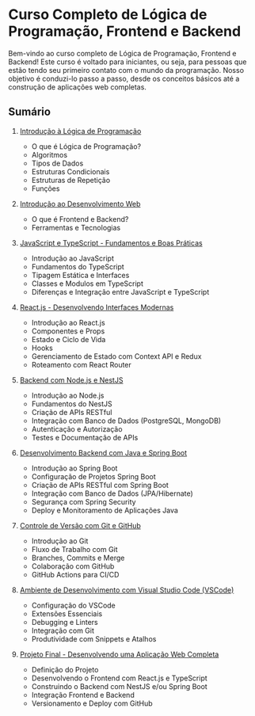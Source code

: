 # Curso Completo de Lógica de Programação, Frontend e Backend

Bem-vindo ao curso completo de Lógica de Programação, Frontend e Backend! Este curso é voltado para iniciantes, ou seja, para pessoas que estão tendo seu primeiro contato com o mundo da programação. Nosso objetivo é conduzi-lo passo a passo, desde os conceitos básicos até a construção de aplicações web completas.

## Sumário

1. [Introdução à Lógica de Programação](https://github.com/DanielFullStack/curso-programador-iniciante/blob/main/1.%20Introdu%C3%A7%C3%A3o%20%C3%A0%20L%C3%B3gica%20de%20Programa%C3%A7%C3%A3o.md)
   - O que é Lógica de Programação?
   - Algoritmos
   - Tipos de Dados
   - Estruturas Condicionais
   - Estruturas de Repetição
   - Funções

2. [Introdução ao Desenvolvimento Web](#introducao-ao-desenvolvimento-web)
   - O que é Frontend e Backend?
   - Ferramentas e Tecnologias

3. [JavaScript e TypeScript - Fundamentos e Boas Práticas](#javascript-e-typescript-fundamentos-e-boas-praticas)
   - Introdução ao JavaScript
   - Fundamentos do TypeScript
   - Tipagem Estática e Interfaces
   - Classes e Modulos em TypeScript
   - Diferenças e Integração entre JavaScript e TypeScript

4. [React.js - Desenvolvendo Interfaces Modernas](#reactjs-desenvolvendo-interfaces-modernas)
   - Introdução ao React.js
   - Componentes e Props
   - Estado e Ciclo de Vida
   - Hooks
   - Gerenciamento de Estado com Context API e Redux
   - Roteamento com React Router

5. [Backend com Node.js e NestJS](#backend-com-nodejs-e-nestjs)
   - Introdução ao Node.js
   - Fundamentos do NestJS
   - Criação de APIs RESTful
   - Integração com Banco de Dados (PostgreSQL, MongoDB)
   - Autenticação e Autorização
   - Testes e Documentação de APIs

6. [Desenvolvimento Backend com Java e Spring Boot](#desenvolvimento-backend-com-java-e-spring-boot)
   - Introdução ao Spring Boot
   - Configuração de Projetos Spring Boot
   - Criação de APIs RESTful com Spring Boot
   - Integração com Banco de Dados (JPA/Hibernate)
   - Segurança com Spring Security
   - Deploy e Monitoramento de Aplicações Java

7. [Controle de Versão com Git e GitHub](#controle-de-versao-com-git-e-github)
   - Introdução ao Git
   - Fluxo de Trabalho com Git
   - Branches, Commits e Merge
   - Colaboração com GitHub
   - GitHub Actions para CI/CD

8. [Ambiente de Desenvolvimento com Visual Studio Code (VSCode)](#ambiente-de-desenvolvimento-com-visual-studio-code-vscode)
   - Configuração do VSCode
   - Extensões Essenciais
   - Debugging e Linters
   - Integração com Git
   - Produtividade com Snippets e Atalhos

9. [Projeto Final - Desenvolvendo uma Aplicação Web Completa](#projeto-final-desenvolvendo-uma-aplicacao-web-completa)
   - Definição do Projeto
   - Desenvolvendo o Frontend com React.js e TypeScript
   - Construindo o Backend com NestJS e/ou Spring Boot
   - Integração Frontend e Backend
   - Versionamento e Deploy com GitHub